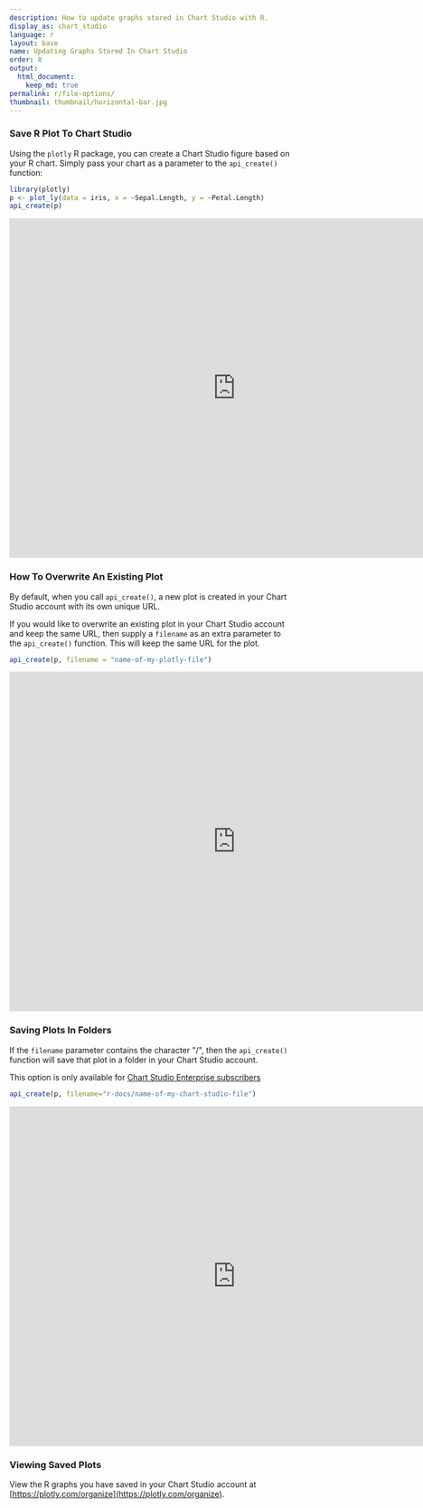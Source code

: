 ```yaml
---
description: How to update graphs stored in Chart Studio with R.
display_as: chart_studio
language: r
layout: base
name: Updating Graphs Stored In Chart Studio
order: 8
output:
  html_document:
    keep_md: true
permalink: r/file-options/
thumbnail: thumbnail/horizontal-bar.jpg
---
```



### Save R Plot To Chart Studio

Using the `plotly` R package, you can create a Chart Studio figure based on your R chart. Simply pass your chart as a parameter to the `api_create()` function:


```r
library(plotly)
p <- plot_ly(data = iris, x = ~Sepal.Length, y = ~Petal.Length)
api_create(p)
```

<iframe src="https://plotly.com/~RPlotBot/6092.embed" width="800" height="600" id="igraph" scrolling="no" seamless="seamless" frameBorder="0"> </iframe>

### How To Overwrite An Existing Plot

By default, when you call `api_create()`, a new plot is created in your Chart Studio account with its own unique URL.

If you would like to overwrite an existing plot in your Chart Studio account and keep the same URL, then supply a `filename` as an extra parameter to the `api_create()` function. This will keep the same URL for the plot. 


```r
api_create(p, filename = "name-of-my-plotly-file")
```

<iframe src="https://plotly.com/~RPlotBot/505.embed" width="800" height="600" id="igraph" scrolling="no" seamless="seamless" frameBorder="0"> </iframe>

### Saving Plots In Folders

If the `filename` parameter contains the character "/", then the `api_create()` function will save that plot in a folder in your Chart Studio account. 

This option is only available for [Chart Studio Enterprise subscribers](https://plotly.com/online-chart-maker/)


```r
api_create(p, filename="r-docs/name-of-my-chart-studio-file")
```

<iframe src="https://plotly.com/~RPlotBot/6029.embed" width="800" height="600" id="igraph" scrolling="no" seamless="seamless" frameBorder="0"> </iframe>

### Viewing Saved Plots

View the R graphs you have saved in your Chart Studio account at [https://plotly.com/organize](https://plotly.com/organize).
